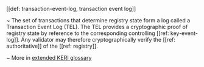 [[def: transaction-event-log, transaction event log]]

~ The set of transactions that determine registry state form a log called a Transaction Event Log (TEL). The TEL provides a cryptographic proof of registry state by reference to the corresponding controlling [[ref: key-event-log]]. Any validator may therefore cryptographically verify the [[ref: authoritative]] of the [[ref: registry]].

~ More in <a href="https://weboftrust.github.io/WOT-terms/docs/glossary/transaction-event-log">extended KERI glossary</a>
